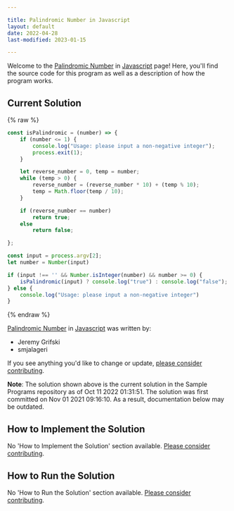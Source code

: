 ```yaml
---

title: Palindromic Number in Javascript
layout: default
date: 2022-04-28
last-modified: 2023-01-15

---
```


Welcome to the [Palindromic Number](https://sampleprograms.io/projects/palindromic-number) in [Javascript](https://sampleprograms.io/languages/javascript) page! Here, you'll find the source code for this program as well as a description of how the program works.

## Current Solution

{% raw %}

```javascript
const isPalindromic = (number) => {
    if (number <= 1) {
        console.log("Usage: please input a non-negative integer");
        process.exit(1);
    }

    let reverse_number = 0, temp = number;
    while (temp > 0) {
        reverse_number = (reverse_number * 10) + (temp % 10);
        temp = Math.floor(temp / 10);
    }

    if (reverse_number == number)
        return true;
    else
        return false;

};

const input = process.argv[2];
let number = Number(input)

if (input !== '' && Number.isInteger(number) && number >= 0) {
    isPalindromic(input) ? console.log("true") : console.log("false");
} else {
    console.log("Usage: please input a non-negative integer")
}
```

{% endraw %}

[Palindromic Number](https://sampleprograms.io/projects/palindromic-number) in [Javascript](https://sampleprograms.io/languages/javascript) was written by:

- Jeremy Grifski
- smjalageri

If you see anything you'd like to change or update, [please consider contributing](https://github.com/TheRenegadeCoder/sample-programs).

**Note**: The solution shown above is the current solution in the Sample Programs repository as of Oct 11 2022 01:31:51. The solution was first committed on Nov 01 2021 09:16:10. As a result, documentation below may be outdated.

## How to Implement the Solution

No 'How to Implement the Solution' section available. [Please consider contributing](https://github.com/TheRenegadeCoder/sample-programs-website).

## How to Run the Solution

No 'How to Run the Solution' section available. [Please consider contributing](https://github.com/TheRenegadeCoder/sample-programs-website).